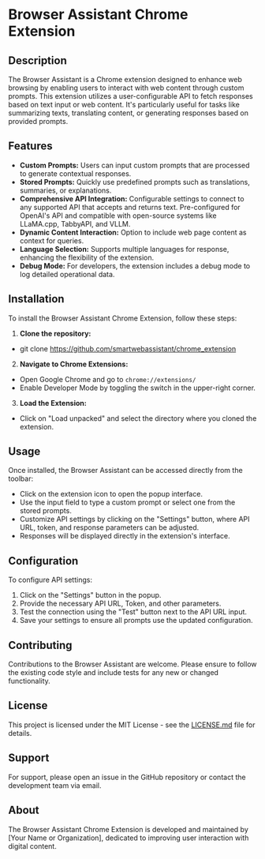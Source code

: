 # Browser Assistant Chrome Extension

## Description
The Browser Assistant is a Chrome extension designed to enhance web browsing by enabling users to interact with web content through custom prompts. This extension utilizes a user-configurable API to fetch responses based on text input or web content. It's particularly useful for tasks like summarizing texts, translating content, or generating responses based on provided prompts.

## Features
- **Custom Prompts:** Users can input custom prompts that are processed to generate contextual responses.
- **Stored Prompts:** Quickly use predefined prompts such as translations, summaries, or explanations.
- **Comprehensive API Integration:** Configurable settings to connect to any supported API that accepts and returns text. Pre-configured for OpenAI's API and compatible with open-source systems like LLaMA.cpp, TabbyAPI, and VLLM.
- **Dynamic Content Interaction:** Option to include web page content as context for queries.
- **Language Selection:** Supports multiple languages for response, enhancing the flexibility of the extension.
- **Debug Mode:** For developers, the extension includes a debug mode to log detailed operational data.

## Installation
To install the Browser Assistant Chrome Extension, follow these steps:

1. **Clone the repository:**
- git clone https://github.com/smartwebassistant/chrome_extension

2. **Navigate to Chrome Extensions:**
- Open Google Chrome and go to `chrome://extensions/`
- Enable Developer Mode by toggling the switch in the upper-right corner.
3. **Load the Extension:**
- Click on "Load unpacked" and select the directory where you cloned the extension.

## Usage
Once installed, the Browser Assistant can be accessed directly from the toolbar:
- Click on the extension icon to open the popup interface.
- Use the input field to type a custom prompt or select one from the stored prompts.
- Customize API settings by clicking on the "Settings" button, where API URL, token, and response parameters can be adjusted.
- Responses will be displayed directly in the extension's interface.

## Configuration
To configure API settings:
1. Click on the "Settings" button in the popup.
2. Provide the necessary API URL, Token, and other parameters.
3. Test the connection using the "Test" button next to the API URL input.
4. Save your settings to ensure all prompts use the updated configuration.

## Contributing
Contributions to the Browser Assistant are welcome. Please ensure to follow the existing code style and include tests for any new or changed functionality.

## License
This project is licensed under the MIT License - see the [LICENSE.md](LICENSE) file for details.

## Support
For support, please open an issue in the GitHub repository or contact the development team via email.

## About
The Browser Assistant Chrome Extension is developed and maintained by [Your Name or Organization], dedicated to improving user interaction with digital content.

